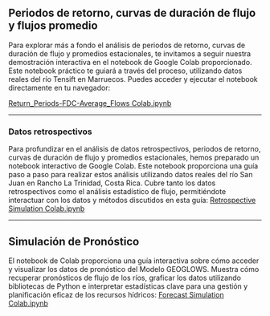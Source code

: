 ## Periodos de retorno, curvas de duración de flujo y flujos promedio

Para explorar más a fondo el análisis de periodos de retorno, curvas de duración de flujo y promedios estacionales, te invitamos a seguir nuestra demostración interactiva en el notebook de Google Colab proporcionado. Este notebook práctico te guiará a través del proceso, utilizando datos reales del río Tensift en Marruecos. Puedes acceder y ejecutar el notebook directamente en tu navegador:

[Return_Periods-FDC-Average_Flows Colab.ipynb](https://colab.research.google.com/drive/1UngQNuvgQyzaj2fKDhHGWK4oATljaed-?usp=sharing)

---

### Datos retrospectivos

Para profundizar en el análisis de datos retrospectivos, periodos de retorno, curvas de duración de flujo y promedios estacionales, hemos preparado un notebook interactivo de Google Colab. Este notebook proporciona una guía paso a paso para realizar estos análisis utilizando datos reales del río San Juan en Rancho La Trinidad, Costa Rica. Cubre tanto los datos retrospectivos como el análisis estadístico de flujo, permitiéndote interactuar con los datos y métodos discutidos en esta guía: [Retrospective Simulation Colab.ipynb](https://colab.research.google.com/drive/1P3yNvE1EoQ9U8emCsMkm18CSpKWahvc5?usp=sharing)

---

## Simulación de Pronóstico

El notebook de Colab proporciona una guía interactiva sobre cómo acceder y visualizar los datos de pronóstico del Modelo GEOGLOWS. Muestra cómo recuperar pronósticos de flujo de los ríos, graficar los datos utilizando bibliotecas de Python e interpretar estadísticas clave para una gestión y planificación eficaz de los recursos hídricos: [Forecast Simulation Colab.ipynb](https://colab.research.google.com/drive/1C2-zkxGC7U280U2CRkSK2TbQD1nr2H1T?usp=drive_link)
